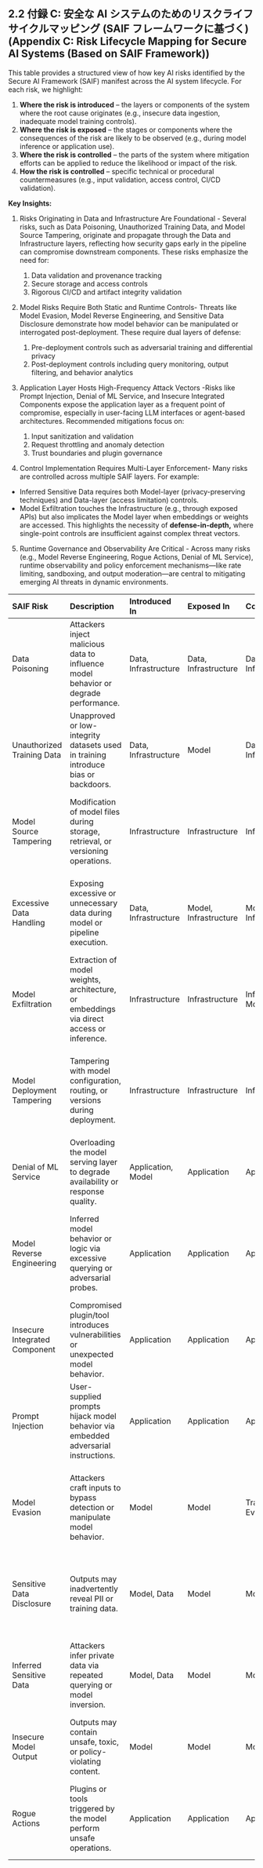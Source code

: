 ## 2.2 付録 C: 安全な AI システムのためのリスクライフサイクルマッピング (SAIF フレームワークに基づく) (Appendix C: Risk Lifecycle Mapping for Secure AI Systems (Based on SAIF Framework))

This table provides a structured view of how key AI risks identified by the Secure AI Framework (SAIF) manifest across the AI system lifecycle. For each risk, we highlight:

1. **Where the risk is introduced** – the layers or components of the system where the root cause originates (e.g., insecure data ingestion, inadequate model training controls).  
2. **Where the risk is exposed** – the stages or components where the consequences of the risk are likely to be observed (e.g., during model inference or application use).  
3. **Where the risk is controlled** – the parts of the system where mitigation efforts can be applied to reduce the likelihood or impact of the risk.  
4. **How the risk is controlled** – specific technical or procedural countermeasures (e.g., input validation, access control, CI/CD validation).

**Key Insights:**

1) Risks Originating in Data and Infrastructure Are Foundational \- Several risks, such as Data Poisoning, Unauthorized Training Data, and Model Source Tampering, originate and propagate through the Data and Infrastructure layers, reflecting how security gaps early in the pipeline can compromise downstream components. These risks emphasize the need for:  
   1) Data validation and provenance tracking  
   2) Secure storage and access controls  
   3) Rigorous CI/CD and artifact integrity validation  
        
2) Model Risks Require Both Static and Runtime Controls- Threats like Model Evasion, Model Reverse Engineering, and Sensitive Data Disclosure demonstrate how model behavior can be manipulated or interrogated post-deployment. These require dual layers of defense:  
   1) Pre-deployment controls such as adversarial training and differential privacy  
   2) Post-deployment controls including query monitoring, output filtering, and behavior analytics  
3) Application Layer Hosts High-Frequency Attack Vectors \-Risks like Prompt Injection, Denial of ML Service, and Insecure Integrated Components expose the application layer as a frequent point of compromise, especially in user-facing LLM interfaces or agent-based architectures. Recommended mitigations focus on:  
   1) Input sanitization and validation  
   2) Request throttling and anomaly detection  
   3) Trust boundaries and plugin governance

4) Control Implementation Requires Multi-Layer Enforcement- Many risks are controlled across multiple SAIF layers. For example:  
* Inferred Sensitive Data requires both Model-layer (privacy-preserving techniques) and Data-layer (access limitation) controls.  
* Model Exfiltration touches the Infrastructure (e.g., through exposed APIs) but also implicates the Model layer when embeddings or weights are accessed. This highlights the necessity of **defense-in-depth,** where single-point controls are insufficient against complex threat vectors.  
5) Runtime Governance and Observability Are Critical \- Across many risks (e.g., Model Reverse Engineering, Rogue Actions, Denial of ML Service), runtime observability and policy enforcement mechanisms—like rate limiting, sandboxing, and output moderation—are central to mitigating emerging AI threats in dynamic environments.  
   

| SAIF Risk | Description | Introduced In | Exposed In | Controlled In | How Is Controlled |
| :---- | :---- | :---- | :---- | :---- | :---- |
| Data Poisoning | Attackers inject malicious data to influence model behavior or degrade performance. | Data, Infrastructure | Data, Infrastructure | Data, Infrastructure | Data sanitization, validation, access controls, integrity checks during storage and training. |
| Unauthorized Training Data | Unapproved or low-integrity datasets used in training introduce bias or backdoors. | Data, Infrastructure | Model | Data, Infrastructure | Enforce dataset provenance, auditing, approval workflows, and restricted access. |
| Model Source Tampering | Modification of model files during storage, retrieval, or versioning operations. | Infrastructure | Infrastructure | Infrastructure | Use signing, integrity verification (hashing), and secure storage for model artifacts. |
| Excessive Data Handling | Exposing excessive or unnecessary data during model or pipeline execution. | Data, Infrastructure | Model, Infrastructure | Model, Infrastructure | Limit data exposure using minimization principles and role-based access controls. |
| Model Exfiltration | Extraction of model weights, architecture, or embeddings via direct access or inference. | Infrastructure | Infrastructure | Infrastructure, Model | Apply rate limiting, watermarking, access logs, and isolation of sensitive operations. |
| Model Deployment Tampering | Tampering with model configuration, routing, or versions during deployment. | Infrastructure | Infrastructure | Infrastructure | Automate CI/CD validation, secure configuration management, immutable deployment tools. |
| Denial of ML Service | Overloading the model serving layer to degrade availability or response quality. | Application, Model | Application | Application | Rate limiting, request quotas, circuit breakers, anomaly detection on input load. |
| Model Reverse Engineering | Inferred model behavior or logic via excessive querying or adversarial probes. | Application | Application | Application | Obfuscate outputs, monitor queries, detect extraction patterns, and enforce rate limits. |
| Insecure Integrated Component | Compromised plugin/tool introduces vulnerabilities or unexpected model behavior. | Application | Application | Application | Enforce plugin trust boundaries, validate APIs, use sandboxing and allowlisting. |
| Prompt Injection | User-supplied prompts hijack model behavior via embedded adversarial instructions. | Application | Application | Application | Sanitize input, enforce encoding rules, validate context pre/post inference. |
| Model Evasion | Attackers craft inputs to bypass detection or manipulate model behavior. | Model | Model | Training, Evaluation | Use adversarial training, implement runtime behavior monitoring, enforce input constraints. |
| Sensitive Data Disclosure | Outputs may inadvertently reveal PII or training data. | Model, Data | Model | Model, Data | Apply output filtering, redaction, enforce data minimization, validate prompt responses. |
| Inferred Sensitive Data | Attackers infer private data via repeated querying or model inversion. | Model, Data | Model | Model, Data | Rate limit queries, apply differential privacy, monitor unusual probing activity. |
| Insecure Model Output | Outputs may contain unsafe, toxic, or policy-violating content. | Model | Model | Model | Use content moderation, toxicity detection, post-process responses. |
| Rogue Actions | Plugins or tools triggered by the model perform unsafe operations. | Application | Application | Application | Sandbox tool use, validate outputs, enforce plugin governance and output filtering. |

##
